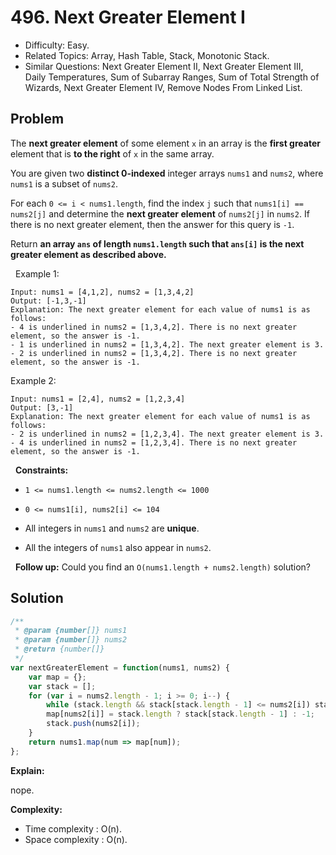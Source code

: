 # 496. Next Greater Element I

- Difficulty: Easy.
- Related Topics: Array, Hash Table, Stack, Monotonic Stack.
- Similar Questions: Next Greater Element II, Next Greater Element III, Daily Temperatures, Sum of Subarray Ranges, Sum of Total Strength of Wizards, Next Greater Element IV, Remove Nodes From Linked List.

## Problem

The **next greater element** of some element `x` in an array is the **first greater** element that is **to the right** of `x` in the same array.

You are given two **distinct 0-indexed** integer arrays `nums1` and `nums2`, where `nums1` is a subset of `nums2`.

For each `0 <= i < nums1.length`, find the index `j` such that `nums1[i] == nums2[j]` and determine the **next greater element** of `nums2[j]` in `nums2`. If there is no next greater element, then the answer for this query is `-1`.

Return **an array **`ans`** of length **`nums1.length`** such that **`ans[i]`** is the **next greater element** as described above.**

 
Example 1:

```
Input: nums1 = [4,1,2], nums2 = [1,3,4,2]
Output: [-1,3,-1]
Explanation: The next greater element for each value of nums1 is as follows:
- 4 is underlined in nums2 = [1,3,4,2]. There is no next greater element, so the answer is -1.
- 1 is underlined in nums2 = [1,3,4,2]. The next greater element is 3.
- 2 is underlined in nums2 = [1,3,4,2]. There is no next greater element, so the answer is -1.
```

Example 2:

```
Input: nums1 = [2,4], nums2 = [1,2,3,4]
Output: [3,-1]
Explanation: The next greater element for each value of nums1 is as follows:
- 2 is underlined in nums2 = [1,2,3,4]. The next greater element is 3.
- 4 is underlined in nums2 = [1,2,3,4]. There is no next greater element, so the answer is -1.
```

 
**Constraints:**


	
- `1 <= nums1.length <= nums2.length <= 1000`
	
- `0 <= nums1[i], nums2[i] <= 104`
	
- All integers in `nums1` and `nums2` are **unique**.
	
- All the integers of `nums1` also appear in `nums2`.


 
**Follow up:** Could you find an `O(nums1.length + nums2.length)` solution?

## Solution

```javascript
/**
 * @param {number[]} nums1
 * @param {number[]} nums2
 * @return {number[]}
 */
var nextGreaterElement = function(nums1, nums2) {
    var map = {};
    var stack = [];
    for (var i = nums2.length - 1; i >= 0; i--) {
        while (stack.length && stack[stack.length - 1] <= nums2[i]) stack.pop();
        map[nums2[i]] = stack.length ? stack[stack.length - 1] : -1;
        stack.push(nums2[i]);
    }
    return nums1.map(num => map[num]);
};
```

**Explain:**

nope.

**Complexity:**

* Time complexity : O(n).
* Space complexity : O(n).
